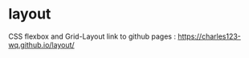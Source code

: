 # layout
CSS flexbox and Grid-Layout 
link to github pages : https://charles123-wq.github.io/layout/
